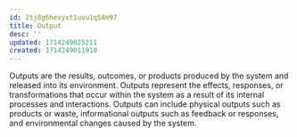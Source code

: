 ```yaml
---
id: 2tj8g6hexyxt1uvu1q58m97
title: Output
desc: ''
updated: 1714249025211
created: 1714249011910
---
```


Outputs are the results, outcomes, or products produced by the system and released into its environment. Outputs represent the effects, responses, or transformations that occur within the system as a result of its internal processes and interactions. Outputs can include physical outputs such as products or waste, informational outputs such as feedback or responses, and environmental changes caused by the system.